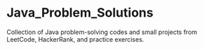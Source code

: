 # Java_Problem_Solutions
Collection of Java problem-solving codes and small projects from LeetCode, HackerRank, and practice exercises.
